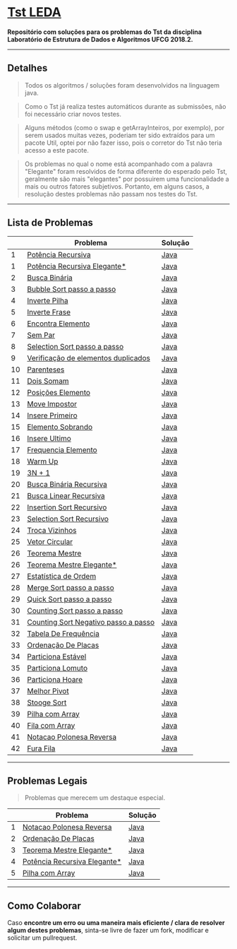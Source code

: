 # [Tst LEDA](http://tst-eda.splab.ufcg.edu.br/)


**Repositório com soluções para os problemas do Tst da disciplina  Laboratório de Estrutura de Dados e Algoritmos UFCG 2018.2.**

------------------------------

## Detalhes

> Todos os algoritmos / soluções foram desenvolvidos na linguagem java.

> Como o Tst já realiza testes automáticos durante as submissões, não foi necessário criar novos testes.

> Alguns métodos (como o swap e getArrayInteiros, por exemplo), por serem usados muitas vezes, poderiam ter sido extraídos para um pacote Util, optei por não fazer isso, pois o corretor do Tst não teria acesso a este pacote.

> Os problemas no qual o nome está acompanhado com a palavra "Elegante" foram resolvidos de forma diferente do esperado pelo Tst, geralmente são mais "elegantes" por possuirem uma funcionalidade a mais ou outros fatores subjetivos. Portanto, em alguns casos, a resolução destes problemas não passam nos testes do Tst.

------------------------------

## Lista de Problemas

|   | Problema           | Solução | 
| - | ------------------ | ------- |
| 1 | [Potência Recursiva](https://github.com/Viniciuswps/tst-leda/blob/master/PotenciaRecursiva/README.md) | [Java](https://github.com/Viniciuswps/tst-leda/blob/master/PotenciaRecursiva/PotenciaRecursiva.java) |
| 1 | [Potência Recursiva Elegante*](https://github.com/Viniciuswps/tst-leda/blob/master/PotenciaRecursiva/README.md) | [Java](https://github.com/Viniciuswps/tst-leda/blob/master/PotenciaRecursiva/solucaoElegante/SolucaoElegante.java) |
| 2 | [Busca Binária](https://github.com/Viniciuswps/tst-leda/blob/master/BuscaBinaria/README.md) | [Java](https://github.com/Viniciuswps/tst-leda/tree/master/BuscaBinaria/BuscaBinaria.java) |
| 3 | [Bubble Sort passo a passo](https://github.com/Viniciuswps/tst-leda/blob/master/BubbleSort/README.md) | [Java](https://github.com/Viniciuswps/tst-leda/tree/master/BubbleSort/BubbleSort.java) | 
| 4 | [Inverte Pilha](https://github.com/Viniciuswps/tst-leda/blob/master/InvertePilha/README.md) | [Java](https://github.com/Viniciuswps/tst-leda/tree/master/InvertePilha/InvertePilha.java) | 
| 5 | [Inverte Frase](https://github.com/Viniciuswps/tst-leda/blob/master/InverteFrase/README.md) | [Java](https://github.com/Viniciuswps/tst-leda/tree/master/InverteFrase/InverteFrase.java) |
| 6 | [Encontra Elemento](https://github.com/Viniciuswps/tst-leda/blob/master/EncontraElemento/README.md) | [Java](https://github.com/Viniciuswps/tst-leda/tree/master/EncontraElemento/EncontraElemento.java) | 
| 7 | [Sem Par](https://github.com/Viniciuswps/tst-leda/blob/master/SemPar/README.md) | [Java](https://github.com/Viniciuswps/tst-leda/tree/master/SemPar/SemPar.java) |
| 8 | [Selection Sort passo a passo](https://github.com/Viniciuswps/tst-leda/blob/master/SelectionSortPassoAPasso/README.md) | [Java](https://github.com/Viniciuswps/tst-leda/tree/master/SelectionSortPassoAPasso/SelectionSortPassoAPasso.java) | 
| 9 | [Verificação de elementos duplicados](https://github.com/Viniciuswps/tst-leda/blob/master/VerificacaoDeElementosDuplicados/README.md) | [Java](https://github.com/Viniciuswps/tst-leda/tree/master/VerificacaoDeElementosDuplicados/VerificacaoDeElementosDuplicados.java)|
| 10 | [Parenteses](https://github.com/Viniciuswps/tst-leda/blob/master/Parenteses/README.md) | [Java](https://github.com/Viniciuswps/tst-leda/tree/master/Parenteses/Parenteses.java)|
| 11 | [Dois Somam](https://github.com/Viniciuswps/tst-leda/blob/master/DoisSomam/README.md) | [Java](https://github.com/Viniciuswps/tst-leda/tree/master/DoisSomam/DoisSomam.java)|
| 12 | [Posições Elemento](https://github.com/Viniciuswps/tst-leda/blob/master/PosicoesElemento/README.md) | [Java](https://github.com/Viniciuswps/tst-leda/tree/master/PosicoesElemento/PosicoesElemento.java)|
| 13 | [Move Impostor](https://github.com/Viniciuswps/tst-leda/blob/master/MoveImpostor/README.md) | [Java](https://github.com/Viniciuswps/tst-leda/tree/master/MoveImpostor/MoveImpostor.java)|
| 14 | [Insere Primeiro](https://github.com/Viniciuswps/tst-leda/blob/master/InserePrimeiro/README.md) | [Java](https://github.com/Viniciuswps/tst-leda/tree/master/InserePrimeiro/InserePrimeiro.java)|
| 15 | [Elemento Sobrando](https://github.com/Viniciuswps/tst-leda/blob/master/ElementoSobrando/README.md) | [Java](https://github.com/Viniciuswps/tst-leda/tree/master/ElementoSobrando/ElementoSobrando.java)|
| 16 | [Insere Ultimo](https://github.com/Viniciuswps/tst-leda/blob/master/InsereUltimo/README.md) | [Java](https://github.com/Viniciuswps/tst-leda/tree/master/InsereUltimo/InsereUltimo.java)|
| 17 | [Frequencia Elemento](https://github.com/Viniciuswps/tst-leda/blob/master/FrequenciaElemento/README.md) | [Java](https://github.com/Viniciuswps/tst-leda/tree/master/FrequenciaElemento/FrequenciaElemento.java)|
| 18 | [Warm Up](https://github.com/Viniciuswps/tst-leda/blob/master/WarmUp/README.md) | [Java](https://github.com/Viniciuswps/tst-leda/tree/master/WarmUp/WarmUp.java)|
| 19 | [3N + 1](https://github.com/Viniciuswps/tst-leda/blob/master/3N+1/README.md) | [Java](https://github.com/Viniciuswps/tst-leda/tree/master/3N+1/TresNmais1.java)|
| 20 | [Busca Binária Recursiva](https://github.com/Viniciuswps/tst-leda/blob/master/BuscaBinariaRecursiva/README.md) | [Java](https://github.com/Viniciuswps/tst-leda/tree/master/BuscaBinariaRecursiva/BuscaBinariaRecursiva.java)|
| 21 | [Busca Linear Recursiva](https://github.com/Viniciuswps/tst-leda/blob/master/BuscaBinariaRecursiva/README.md) | [Java](https://github.com/Viniciuswps/tst-leda/tree/master/BuscaBinariaRecursiva/BuscaBinariaRecursiva.java)|
| 22 | [Insertion Sort Recursivo](https://github.com/Viniciuswps/tst-leda/blob/master/InsertionSortRecursivo/README.md) | [Java](https://github.com/Viniciuswps/tst-leda/tree/master/InsertionSortRecursivo/InsertionSortRecursivo.java)|
| 23 | [Selection Sort Recursivo](https://github.com/Viniciuswps/tst-leda/blob/master/SelectionSortRecursivo/README.md) | [Java](https://github.com/Viniciuswps/tst-leda/tree/master/SelectionSortRecursivo/SelectionSortRecursivo.java)|
| 24 | [Troca Vizinhos](https://github.com/Viniciuswps/tst-leda/blob/master/TrocaVizinhos/README.md) | [Java](https://github.com/Viniciuswps/tst-leda/tree/master/TrocaVizinhos/TrocaVizinhos.java)|
| 25 | [Vetor Circular](https://github.com/Viniciuswps/tst-leda/blob/master/VetorCircular/README.md) | [Java](https://github.com/Viniciuswps/tst-leda/tree/master/VetorCircular/VetorCircular.java)|
| 26 | [Teorema Mestre](https://github.com/Viniciuswps/tst-leda/blob/master/TeoremaMestre/README.md) | [Java](https://github.com/Viniciuswps/tst-leda/tree/master/TeoremaMestre/TeoremaMestre.java)|
| 26 | [Teorema Mestre Elegante*](https://github.com/Viniciuswps/tst-leda/blob/master/TeoremaMestre/README.md) | [Java](https://github.com/Viniciuswps/tst-leda/tree/master/TeoremaMestre/SolucaoElegante/SolucaoElegante.java)|
| 27 | [Estatística de Ordem](https://github.com/Viniciuswps/tst-leda/blob/master/EstatisticaDeOrdem/README.md) | [Java](https://github.com/Viniciuswps/tst-leda/tree/master/EstatisticaDeOrdem/EstatisticaDeOrdem.java)|
| 28 | [Merge Sort passo a passo](https://github.com/Viniciuswps/tst-leda/blob/master/MergeSortPassoAPasso/README.md) | [Java](https://github.com/Viniciuswps/tst-leda/tree/master/MergeSortPassoAPasso/MergeSortPassoAPasso.java) |
| 29 | [Quick Sort passo a passo](https://github.com/Viniciuswps/tst-leda/blob/master/QuickSortPassoAPasso/README.md) | [Java](https://github.com/Viniciuswps/tst-leda/tree/master/QuickSortPassoAPasso/QuickSortPassoAPasso.java) | 
| 30 | [Counting Sort passo a passo](https://github.com/Viniciuswps/tst-leda/blob/master/CountingSortPassoAPasso/README.md) | [Java](https://github.com/Viniciuswps/tst-leda/tree/master/CountingSortPassoAPasso/CountingSortPassoAPasso.java) | 
| 31 | [Counting Sort Negativo passo a passo](https://github.com/Viniciuswps/tst-leda/blob/master/CountingSortNegativosPassoAPasso/README.md) | [Java](https://github.com/Viniciuswps/tst-leda/tree/master/CountingSortNegativosPassoAPasso/CountingSortNegativosPassoAPasso.java) | 
| 32 | [Tabela De Frequência](https://github.com/Viniciuswps/tst-leda/blob/master/TabelaDeFrequencia/README.md) | [Java](https://github.com/Viniciuswps/tst-leda/tree/master/TabelaDeFrequencia/TabelaDeFrequencia.java) | 
| 33 | [Ordenação De Placas](https://github.com/Viniciuswps/tst-leda/blob/master/OrdenacaoDePlacas/README.md) | [Java](https://github.com/Viniciuswps/tst-leda/tree/master/OrdenacaoDePlacas/OrdenacaoDePlacas.java) | 
| 34 | [Particiona Estável](https://github.com/Viniciuswps/tst-leda/blob/master/ParticionaEstavel/README.md) | [Java](https://github.com/Viniciuswps/tst-leda/tree/master/ParticionaEstavel/ParticionaEstavel.java) | 
| 35 | [Particiona Lomuto](https://github.com/Viniciuswps/tst-leda/blob/master/ParticionaLomuto/README.md) | [Java](https://github.com/Viniciuswps/tst-leda/tree/master/ParticionaLomuto/ParticionaLomuto.java) | 
| 36 | [Particiona Hoare](https://github.com/Viniciuswps/tst-leda/blob/master/ParticionaHoare/README.md) | [Java](https://github.com/Viniciuswps/tst-leda/tree/master/ParticionaHoare/ParticionaHoare.java) | 
| 37 | [Melhor Pivot](https://github.com/Viniciuswps/tst-leda/blob/master/MelhorPivot/README.md) | [Java](https://github.com/Viniciuswps/tst-leda/tree/master/MelhorPivot/MelhorPivot.java) | 
| 38 | [Stooge Sort](https://github.com/Viniciuswps/tst-leda/blob/master/StoogeSort/README.md) | [Java](https://github.com/Viniciuswps/tst-leda/tree/master/StoogeSort/StoogeSort.java) | 
| 39 | [Pilha com Array](https://github.com/Viniciuswps/tst-leda/blob/master/PilhaComArray/README.md) | [Java](https://github.com/Viniciuswps/tst-leda/tree/master/PilhaComArray/PilhaComArray.java) | 
| 40 | [Fila com Array](https://github.com/Viniciuswps/tst-leda/blob/master/FilaComArray/README.md) | [Java](https://github.com/Viniciuswps/tst-leda/tree/master/FilaComArray/FilaComArray.java) | 
| 41 | [Notacao Polonesa Reversa](https://github.com/Viniciuswps/tst-leda/blob/master/NotacaoPolonesaReversa/README.md) | [Java](https://github.com/Viniciuswps/tst-leda/tree/master/NotacaoPolonesaReversa/NotacaoPolonesaReversa.java) | 
| 42 | [Fura Fila](https://github.com/Viniciuswps/tst-leda/blob/master/FuraFila/README.md) | [Java](https://github.com/Viniciuswps/tst-leda/tree/master/FuraFila/FuraFila.java) | 
------------------------------

## Problemas Legais

> Problemas que merecem um destaque especial.

|   | Problema           | Solução | 
| - | ------------------ | ------- |
| 1 | [Notacao Polonesa Reversa](https://github.com/Viniciuswps/tst-leda/blob/master/NotacaoPolonesaReversa/README.md) | [Java](https://github.com/Viniciuswps/tst-leda/tree/master/NotacaoPolonesaReversa/NotacaoPolonesaReversa.java) | 
| 2 | [Ordenação De Placas](https://github.com/Viniciuswps/tst-leda/blob/master/OrdenacaoDePlacas/README.md) | [Java](https://github.com/Viniciuswps/tst-leda/tree/master/OrdenacaoDePlacas/OrdenacaoDePlacas.java) | 
| 3 | [Teorema Mestre Elegante*](https://github.com/Viniciuswps/tst-leda/blob/master/TeoremaMestre/README.md) | [Java](https://github.com/Viniciuswps/tst-leda/tree/master/TeoremaMestre/SolucaoElegante/SolucaoElegante.java)|
| 4 | [Potência Recursiva Elegante*](https://github.com/Viniciuswps/tst-leda/blob/master/PotenciaRecursiva/README.md) | [Java](https://github.com/Viniciuswps/tst-leda/blob/master/PotenciaRecursiva/solucaoElegante/SolucaoElegante.java) |
| 5 | [Pilha com Array](https://github.com/Viniciuswps/tst-leda/blob/master/PilhaComArray/README.md) | [Java](https://github.com/Viniciuswps/tst-leda/tree/master/PilhaComArray/PilhaComArray.java) | 


------------------------------

## Como Colaborar

Caso **encontre um erro ou uma maneira mais eficiente / clara de resolver algum destes problemas**, sinta-se livre de fazer um fork, modificar e solicitar um pullrequest.
